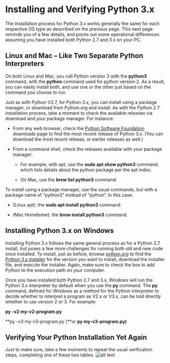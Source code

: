 # Installing and Verifying Python 3.x

The installation process for Python 3.x works generally the same for each respective OS type as described on the previous page. This next page reminds you of a few details, and points out some operational differences assuming you have installed both Python 2.7 and 3.x on your PC.

## Linux and Mac – Like Two Separate Python Interpreters

On both Linux and Mac, you call Python version 3 with the **python3** command, with the **python** command used for python version 2. As a result, you can easily install both, and use one or the other just based on the command you choose to run.

Just as with Python V2.7, for Python 3.x, you can install using a package manager, or download from Python.org and install. As with the Python 2.7 installation process, take a moment to check the available releases via download and your package manager. For instance:

-   From any web browser, check the [Python Software Foundation](https://www.python.org) downloads page to find the most recent release of Python 3.x. (You can download the most recent release, or earlier releases as well.)

-   From a command shell, check the releases available with your package manager:

    -   For example, with apt, use the **sudo apt show python3** command, which lists details about the python package per the apt index.

    -   On Mac, use the **brew list python3** command.

To install using a package manager, use the usual commands, but with a package name of “python3” instead of “python”. In this case:

-   (Linux apt): the **sudo apt install** **python3** command.

-   (Mac Homebrew): the **brew install** **python3** command.

## Installing Python 3.x on Windows

Installing Python 3.x follows the same general process as for a Python 2.7 install, but poses a few more challenges for running both old and new code once installed. To install, just as before, browse [python.org](http://www.python.org/) to find the [Python 3.x installer](https://www.python.org/downloads/windows/) for the version you want to install, download the installer file, and execute the installer. Again, make sure to check the box to add Python to the execution path on your computer.

Once you have installed both Python 2.7 and 3.x, Windows will run the Python 3.x interpreter by default when you use the **py** command. The **py** command, defined for Windows as a method for the Python interpreter to decide whether to interpret a program as V2.x or V3.x, can be told directly whether to use version 2 or 3. For example:

**py -v2  my-v2-program.py**

**py -v3  my-v3-program.py (**or **py my-v3-program.py)**



## Verifying Your Python Installation Yet Again

Just to make sure, take a few moments to repeat the usual verification steps, completing one of these two tables.
![alt text](/posts/files/02-python-01-home-lab-python/assets/images/desktop-1-table-1.png)
